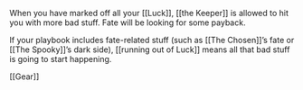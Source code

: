 
When you have marked off all your [[Luck]], [[the Keeper]] is allowed to hit you with more bad stuff. Fate will be looking for some payback.

If your playbook includes fate-related stuff (such as [[The Chosen]]’s fate or [[The Spooky]]’s dark side), [[running out of Luck]] means all that bad stuff is going to start happening.

[[Gear]]
